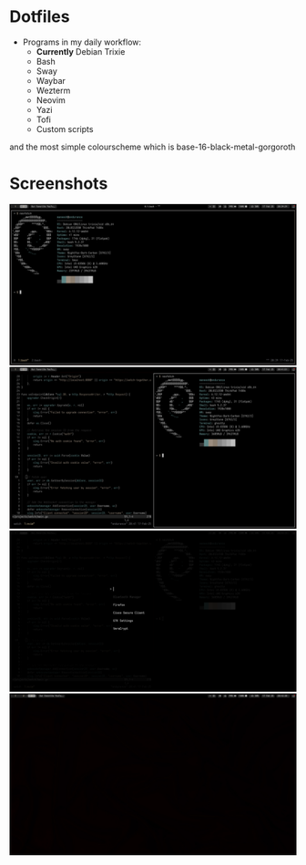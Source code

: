 # Dotfiles

- Programs in my daily workflow:
  - **Currently** Debian Trixie
  - Bash
  - Sway
  - Waybar
  - Wezterm
  - Neovim
  - Yazi
  - Tofi
  - Custom scripts

and the most simple colourscheme which is base-16-black-metal-gorgoroth

# Screenshots

![](./swappy-20250217-203934.png)
![](./swappy-20250217-204155.png)
![](./swappy-20250217-204216.png)
![](./swappy-20250217-204232.png)
